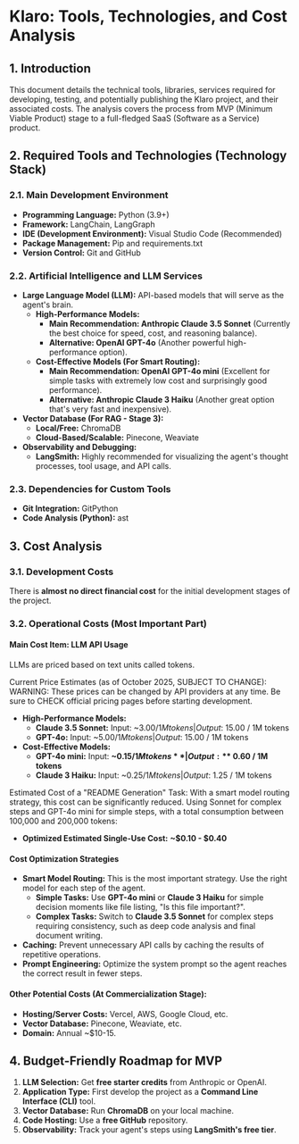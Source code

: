 # **Klaro: Tools, Technologies, and Cost Analysis**

## **1. Introduction**

This document details the technical tools, libraries, services required for developing, testing, and potentially publishing the Klaro project, and their associated costs. The analysis covers the process from MVP (Minimum Viable Product) stage to a full-fledged SaaS (Software as a Service) product.

## **2. Required Tools and Technologies (Technology Stack)**

### **2.1. Main Development Environment**

* **Programming Language:** Python (3.9+)
* **Framework:** LangChain, LangGraph
* **IDE (Development Environment):** Visual Studio Code (Recommended)
* **Package Management:** Pip and requirements.txt
* **Version Control:** Git and GitHub

### **2.2. Artificial Intelligence and LLM Services**

* **Large Language Model (LLM):** API-based models that will serve as the agent's brain.
  * **High-Performance Models:**
    * **Main Recommendation: Anthropic Claude 3.5 Sonnet** (Currently the best choice for speed, cost, and reasoning balance).
    * **Alternative: OpenAI GPT-4o** (Another powerful high-performance option).
  * **Cost-Effective Models (For Smart Routing):**
    * **Main Recommendation: OpenAI GPT-4o mini** (Excellent for simple tasks with extremely low cost and surprisingly good performance).
    * **Alternative: Anthropic Claude 3 Haiku** (Another great option that's very fast and inexpensive).
* **Vector Database (For RAG - Stage 3):**
  * **Local/Free:** ChromaDB
  * **Cloud-Based/Scalable:** Pinecone, Weaviate
* **Observability and Debugging:**
  * **LangSmith:** Highly recommended for visualizing the agent's thought processes, tool usage, and API calls.

### **2.3. Dependencies for Custom Tools**

* **Git Integration:** GitPython
* **Code Analysis (Python):** ast

## **3. Cost Analysis**

### **3.1. Development Costs**

There is **almost no direct financial cost** for the initial development stages of the project.

### **3.2. Operational Costs (Most Important Part)**

#### **Main Cost Item: LLM API Usage**

LLMs are priced based on text units called tokens.

Current Price Estimates (as of October 2025, SUBJECT TO CHANGE):
WARNING: These prices can be changed by API providers at any time. Be sure to CHECK official pricing pages before starting development.

* **High-Performance Models:**
  * **Claude 3.5 Sonnet:** Input: ~$3.00 / 1M tokens | Output: ~$15.00 / 1M tokens
  * **GPT-4o:** Input: ~$5.00 / 1M tokens | Output: ~$15.00 / 1M tokens
* **Cost-Effective Models:**
  * **GPT-4o mini:** Input: **~$0.15 / 1M tokens** | Output: **~$0.60 / 1M tokens**
  * **Claude 3 Haiku:** Input: ~$0.25 / 1M tokens | Output: ~$1.25 / 1M tokens

Estimated Cost of a "README Generation" Task:
With a smart model routing strategy, this cost can be significantly reduced. Using Sonnet for complex steps and GPT-4o mini for simple steps, with a total consumption between 100,000 and 200,000 tokens:

* **Optimized Estimated Single-Use Cost:** **~$0.10 - $0.40**

#### **Cost Optimization Strategies**

* **Smart Model Routing:** This is the most important strategy. Use the right model for each step of the agent.
  * **Simple Tasks:** Use **GPT-4o mini** or **Claude 3 Haiku** for simple decision moments like file listing, "Is this file important?".
  * **Complex Tasks:** Switch to **Claude 3.5 Sonnet** for complex steps requiring consistency, such as deep code analysis and final document writing.
* **Caching:** Prevent unnecessary API calls by caching the results of repetitive operations.
* **Prompt Engineering:** Optimize the system prompt so the agent reaches the correct result in fewer steps.

#### **Other Potential Costs (At Commercialization Stage):**

* **Hosting/Server Costs:** Vercel, AWS, Google Cloud, etc.
* **Vector Database:** Pinecone, Weaviate, etc.
* **Domain:** Annual ~$10-15.

## **4. Budget-Friendly Roadmap for MVP**

1. **LLM Selection:** Get **free starter credits** from Anthropic or OpenAI.
2. **Application Type:** First develop the project as a **Command Line Interface (CLI)** tool.
3. **Vector Database:** Run **ChromaDB** on your local machine.
4. **Code Hosting:** Use a **free GitHub** repository.
5. **Observability:** Track your agent's steps using **LangSmith's free tier**.
